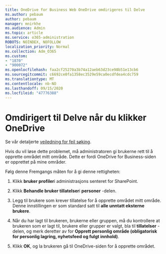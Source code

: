 ```yaml
---
title: OneDrive for Business Web OneDrive omdirigeres til Delve
ms.author: pebaum
author: pebaum
manager: mnirkhe
ms.audience: Admin
ms.topic: article
ms.service: o365-administration
ROBOTS: NOINDEX, NOFOLLOW
localization_priority: Normal
ms.collection: Adm_O365
ms.custom:
- "1870"
- "900072"
ms.openlocfilehash: faa2cf25270a3b74a12aeb63d23ce98b51e13cb6
ms.sourcegitcommit: c6692ce0fa1358ec3529e59ca0ecdfdea4cdc759
ms.translationtype: MT
ms.contentlocale: nb-NO
ms.lasthandoff: 09/15/2020
ms.locfileid: "47776388"
---
```

# <a name="redirected-to-delve-after-you-click-onedrive"></a>Omdirigert til Delve når du klikker OneDrive

Se vår detaljerte [veiledning for feil søking](https://docs.microsoft.com/sharepoint/support/sites/troubleshooting-guide-for-sites-stopped-at-provisioning).

Hvis du vil løse dette problemet, må administratoren gi brukerne rett til å opprette området mitt område. Dette er fordi OneDrive for Business-siden er opprettet på mine områder.

Følg denne Fremgangs måten for å gi denne rettigheten:

1. Klikk **bruker profiler**i administrasjons senteret for SharePoint.

2. Klikk **Behandle bruker tillatelser**i **personer** -delen.

3. Legg til brukere som krever tillatelse for å opprette området mitt område. Denne innstillingen er som standard satt til **alle unntatt eksterne brukere**.

4. Når du har lagt til brukeren, brukerne eller gruppen, må du kontrollere at brukeren som er lagt til, brukere eller grupper er valgt, bla til **tillatelser** -delen, og merk deretter av for **Opprett personlig område (obligatorisk for personlig lagring, nyhetsfeed og fulgt innhold)**.

5. Klikk **OK**, og la brukeren gå til OneDrive-siden for å opprette området.
